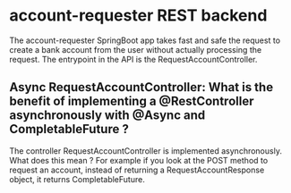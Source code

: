 # account-requester REST backend
The account-requester SpringBoot app takes fast and safe the request to create a bank account from the user without actually processing the request. The entrypoint in the API is the RequestAccountController.

## Async RequestAccountController: What is the benefit of implementing a @RestController asynchronously with @Async and CompletableFuture ?
The controller RequestAccountController is implemented asynchronously. What does this mean ? For example if you look at the POST method to request an account, instead of returning a RequestAccountResponse object, it returns CompletableFuture<RequestAccountResponse>.
